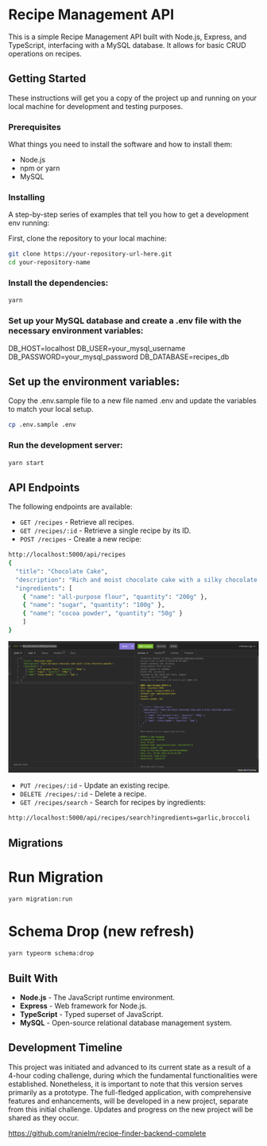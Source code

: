 # Recipe Management API

This is a simple Recipe Management API built with Node.js, Express, and TypeScript, interfacing with a MySQL database. It allows for basic CRUD operations on recipes.

## Getting Started

These instructions will get you a copy of the project up and running on your local machine for development and testing purposes.

### Prerequisites

What things you need to install the software and how to install them:

- Node.js
- npm or yarn
- MySQL

### Installing

A step-by-step series of examples that tell you how to get a development env running:

First, clone the repository to your local machine:

```bash
git clone https://your-repository-url-here.git
cd your-repository-name
```

### Install the dependencies:

```bash
yarn
```

### Set up your MySQL database and create a .env file with the necessary environment variables:

DB_HOST=localhost
DB_USER=your_mysql_username
DB_PASSWORD=your_mysql_password
DB_DATABASE=recipes_db

## Set up the environment variables:

Copy the .env.sample file to a new file named .env and update the variables to match your local setup.

```bash
cp .env.sample .env
```

### Run the development server:

```bash
yarn start
```

## API Endpoints

The following endpoints are available:

- `GET /recipes` - Retrieve all recipes.
- `GET /recipes/:id` - Retrieve a single recipe by its ID.
- `POST /recipes` - Create a new recipe:

```bash
http://localhost:5000/api/recipes
{
  "title": "Chocolate Cake",
  "description": "Rich and moist chocolate cake with a silky chocolate ganache.",
  "ingredients": [
    { "name": "all-purpose flour", "quantity": "200g" },
    { "name": "sugar", "quantity": "100g" },
    { "name": "cocoa powder", "quantity": "50g" }
	]
}
```

![Create a new recipe](/assets/image.png)

- `PUT /recipes/:id` - Update an existing recipe.
- `DELETE /recipes/:id` - Delete a recipe.
- `GET /recipes/search` - Search for recipes by ingredients:

```bash
http://localhost:5000/api/recipes/search?ingredients=garlic,broccoli
```

## Migrations

# Run Migration

```bash
yarn migration:run
```

# Schema Drop (new refresh)

```bash
yarn typeorm schema:drop
```

## Built With

- **Node.js** - The JavaScript runtime environment.
- **Express** - Web framework for Node.js.
- **TypeScript** - Typed superset of JavaScript.
- **MySQL** - Open-source relational database management system.

## Development Timeline

This project was initiated and advanced to its current state as a result of a 4-hour coding challenge, during which the fundamental functionalities were established. Nonetheless, it is important to note that this version serves primarily as a prototype. The full-fledged application, with comprehensive features and enhancements, will be developed in a new project, separate from this initial challenge. Updates and progress on the new project will be shared as they occur.

https://github.com/ranielm/recipe-finder-backend-complete
